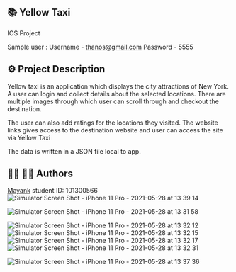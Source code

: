 
## :books: Yellow Taxi
IOS Project

Sample user : 
Username -  thanos@gmail.com 
Password -  5555

## :gear: Project Description

Yellow taxi is an application which displays the city attractions of New York. A user can login and collect details about the selected locations. There are multiple images through which user can scroll through and checkout the destination.

The user can also add ratings for the locations they visited. The website links gives access to the destination website and user can access the site via Yellow Taxi

The data is written in a JSON file local to app.

## :woman_office_worker: :man_office_worker: Authors

[Mayank](https://github.com/mayankaryaca)
student ID: 101300566
![Simulator Screen Shot - iPhone 11 Pro - 2021-05-28 at 13 39 14](https://user-images.githubusercontent.com/78885735/120022230-2295d880-bfba-11eb-9100-7d15f85e5d5e.png)

![Simulator Screen Shot - iPhone 11 Pro - 2021-05-28 at 13 31 58](https://user-images.githubusercontent.com/78885735/120021583-41479f80-bfb9-11eb-85f6-112fef6b32db.png)

![Simulator Screen Shot - iPhone 11 Pro - 2021-05-28 at 13 32 12](https://user-images.githubusercontent.com/78885735/120021601-46a4ea00-bfb9-11eb-9d7a-55bc264f35c9.png)
![Simulator Screen Shot - iPhone 11 Pro - 2021-05-28 at 13 32 15](https://user-images.githubusercontent.com/78885735/120021604-47d61700-bfb9-11eb-8b21-ade482b45f59.png)
![Simulator Screen Shot - iPhone 11 Pro - 2021-05-28 at 13 32 17](https://user-images.githubusercontent.com/78885735/120021608-499fda80-bfb9-11eb-95fb-83ed2ca4ccca.png)
![Simulator Screen Shot - iPhone 11 Pro - 2021-05-28 at 13 32 31](https://user-images.githubusercontent.com/78885735/120021612-4ad10780-bfb9-11eb-8cca-f23c9a0418c2.png)

![Simulator Screen Shot - iPhone 11 Pro - 2021-05-28 at 13 37 36](https://user-images.githubusercontent.com/78885735/120022085-e4001e00-bfb9-11eb-906a-20b99a0ded3f.png)



